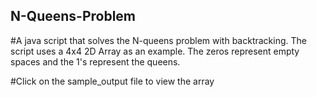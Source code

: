 ## N-Queens-Problem
#A java script that solves the N-queens problem with backtracking. The script uses a 4x4 2D Array as an example. The zeros represent empty spaces and the 1's represent the queens. 

#Click on the sample_output file to view the array
